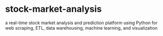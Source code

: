 # stock-market-analysis
a real-time stock market analysis and prediction platform using Python for web scraping, ETL, data warehousing, machine learning, and visualization
